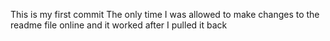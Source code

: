 This is my first commit
The only time I was allowed to make changes to the readme file online and it worked after I pulled it back
